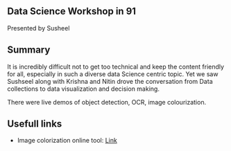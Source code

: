 ## Data Science Workshop in 91
Presented by Susheel

## Summary
It is incredibly difficult not to get too technical and keep the content friendly for all, especially in such a diverse data Science centric topic.
Yet we saw Sushseel along with Krishna and Nitin drove the conversation from Data collections to data visualization and decision making.

There were live demos of object detection, OCR, image colourization.


## Usefull links
* Image colorization online tool: [Link](https://demos.algorithmia.com/colorize-photos/)



